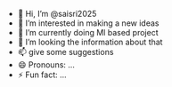 - 👋 Hi, I’m @saisri2025
- 👀 I’m interested in making a new ideas
- 🌱 I’m currently doing Ml based project
- 💞️ I’m looking the information about that
- 📫 give some suggestions
- 😄 Pronouns: ...
- ⚡ Fun fact: ...

<!---
saisri2025/saisri2025 is a ✨ special ✨ repository because its `README.md` (this file) appears on your GitHub profile.
You can click the Preview link to take a look at your changes.
--->
